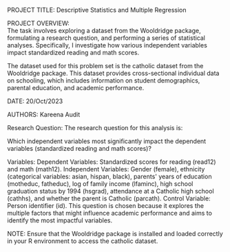 PROJECT TITLE: 
Descriptive Statistics and Multiple Regression  

PROJECT OVERVIEW:  
The task involves exploring a dataset from the Wooldridge package, formulating a research question, and performing a series of statistical analyses. Specifically, I investigate how various independent variables impact standardized reading and math scores.

The dataset used for this problem set is the catholic dataset from the Wooldridge package. This dataset provides cross-sectional individual data on schooling, which includes information on student demographics, parental education, and academic performance.

DATE:
20/Oct/2023

AUTHORS:
Kareena Audit 

Research Question:
The research question for this analysis is:

Which independent variables most significantly impact the dependent variables (standardized reading and math scores)?

Variables:
Dependent Variables: Standardized scores for reading (read12) and math (math12).
Independent Variables: Gender (female), ethnicity (categorical variables: asian, hispan, black), parents' years of education (motheduc, fatheduc), log of family income (lfaminc), high school graduation status by 1994 (hsgrad), attendance at a Catholic high school (cathhs), and whether the parent is Catholic (parcath).
Control Variable: Person identifier (id).
This question is chosen because it explores the multiple factors that might influence academic performance and aims to identify the most impactful variables.

NOTE:
Ensure that the Wooldridge package is installed and loaded correctly in your R environment to access the catholic dataset.
